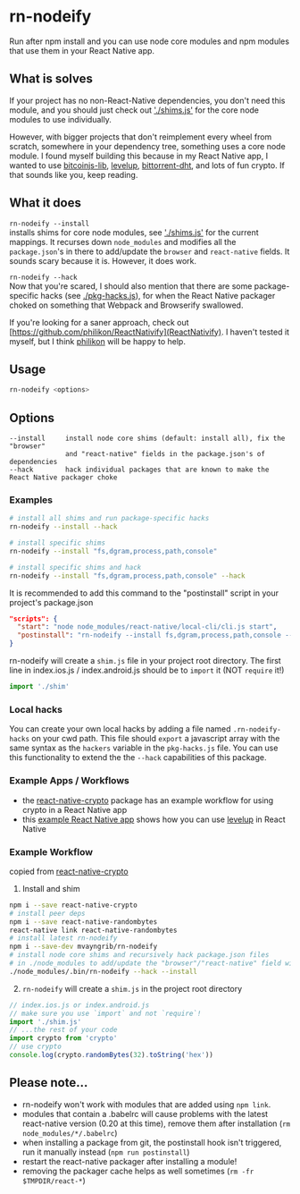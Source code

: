 # rn-nodeify

Run after npm install and you can use node core modules and npm modules that use them in your React Native app.

## What is solves

If your project has no non-React-Native dependencies, you don't need this module, and you should just check out ['./shims.js']('./shims.js') for the core node modules to use individually.

However, with bigger projects that don't reimplement every wheel from scratch, somewhere in your dependency tree, something uses a core node module. I found myself building this because in my React Native app, I wanted to use [bitcoinjs-lib](https://github.com/bitcoinjs/bitcoinjs-lib), [levelup](https://github.com/Level/levelup), [bittorrent-dht](https://github.com/feross/bittorrent-dht), and lots of fun crypto. If that sounds like you, keep reading. 

## What it does

`rn-nodeify --install`  
installs shims for core node modules, see ['./shims.js']('./shims.js') for the current mappings. It recurses down `node_modules` and modifies all the `package.json`'s in there to add/update the `browser` and `react-native` fields. It sounds scary because it is. However, it does work.

`rn-nodeify --hack`  
Now that you're scared, I should also mention that there are some package-specific hacks (see [./pkg-hacks.js]('./pkg-hacks.js')), for when the React Native packager choked on something that Webpack and Browserify swallowed.

If you're looking for a saner approach, check out [https://github.com/philikon/ReactNativify](ReactNativify). I haven't tested it myself, but I think [philikon](https://github.com/philikon) will be happy to help.

## Usage

```bash
rn-nodeify <options>
```

## Options

```
--install     install node core shims (default: install all), fix the "browser" 
              and "react-native" fields in the package.json's of dependencies
--hack        hack individual packages that are known to make the React Native packager choke
```

### Examples

```bash
# install all shims and run package-specific hacks
rn-nodeify --install --hack
```

```bash
# install specific shims
rn-nodeify --install "fs,dgram,process,path,console"
```

```bash
# install specific shims and hack
rn-nodeify --install "fs,dgram,process,path,console" --hack
```

It is recommended to add this command to the "postinstall" script in your project's package.json

```json
"scripts": {
  "start": "node node_modules/react-native/local-cli/cli.js start",
  "postinstall": "rn-nodeify --install fs,dgram,process,path,console --hack"
}
```

rn-nodeify will create a `shim.js` file in your project root directory. The first line in index.ios.js / index.android.js should be to `import` it (NOT `require` it!)

```js
import './shim'
```

### Local hacks

You can create your own local hacks by adding a file named `.rn-nodeify-hacks` on your cwd path. This file should `export` a javascript array with the same syntax as the `hackers` variable in the `pkg-hacks.js` file. You can use this functionality to extend the the `--hack` capabilities of this package.

### Example Apps / Workflows

* the [react-native-crypto](https://github.com/mvayngrib/react-native-crypto) package has an example workflow for using crypto in a React Native app
* this [example React Native app](https://github.com/mvayngrib/adexample) shows how you can use [levelup](https://github.com/Level/levelup) in React Native

### Example Workflow

copied from [react-native-crypto](https://github.com/mvayngrib/react-native-crypto)

1. Install and shim
  ```sh
  npm i --save react-native-crypto
  # install peer deps
  npm i --save react-native-randombytes
  react-native link react-native-randombytes
  # install latest rn-nodeify
  npm i --save-dev mvayngrib/rn-nodeify
  # install node core shims and recursively hack package.json files
  # in ./node_modules to add/update the "browser"/"react-native" field with relevant mappings
  ./node_modules/.bin/rn-nodeify --hack --install
  ```

2. `rn-nodeify` will create a `shim.js` in the project root directory
  ```js
  // index.ios.js or index.android.js
  // make sure you use `import` and not `require`!
  import './shim.js'
  // ...the rest of your code
  import crypto from 'crypto'
  // use crypto
  console.log(crypto.randomBytes(32).toString('hex'))
  ```

## Please note...

- rn-nodeify won't work with modules that are added using `npm link`.
- modules that contain a .babelrc will cause problems with the latest react-native version (0.20 at this time), remove them after installation (`rm node_modules/*/.babelrc`)
- when installing a package from git, the postinstall hook isn't triggered, run it manually instead (`npm run postinstall`)
- restart the react-native packager after installing a module!
- removing the packager cache helps as well sometimes (`rm -fr $TMPDIR/react-*`)
